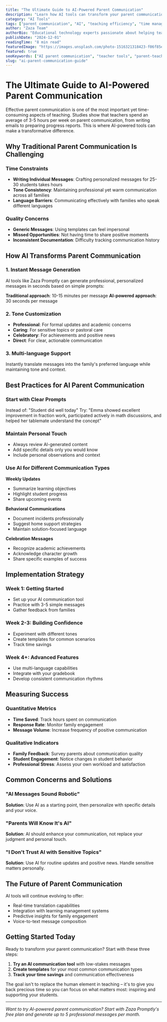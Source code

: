 ```yaml
---
title: "The Ultimate Guide to AI-Powered Parent Communication"
description: "Learn how AI tools can transform your parent communication, save hours of work, and improve relationships with families."
category: "AI Tools"
tags: ["parent communication", "AI", "teaching efficiency", "time management"]
author: "Zaza Team"
authorBio: "Educational technology experts passionate about helping teachers save time and improve outcomes."
publishDate: "2024-12-01"
readingTime: "8 min read"
featuredImage: "https://images.unsplash.com/photo-1516321318423-f06f85e504b3?w=800&h=400&fit=crop"
featured: true
seoKeywords: ["AI parent communication", "teacher tools", "parent-teacher communication", "AI for teachers", "educational technology"]
slug: "ai-parent-communication-guide"
---
```


# The Ultimate Guide to AI-Powered Parent Communication

Effective parent communication is one of the most important yet time-consuming aspects of teaching. Studies show that teachers spend an average of 3-5 hours per week on parent communication, from writing emails to preparing progress reports. This is where AI-powered tools can make a transformative difference.

## Why Traditional Parent Communication Is Challenging

### Time Constraints
- **Writing Individual Messages**: Crafting personalized messages for 25-30 students takes hours
- **Tone Consistency**: Maintaining professional yet warm communication across all families
- **Language Barriers**: Communicating effectively with families who speak different languages

### Quality Concerns  
- **Generic Messages**: Using templates can feel impersonal
- **Missed Opportunities**: Not having time to share positive moments
- **Inconsistent Documentation**: Difficulty tracking communication history

## How AI Transforms Parent Communication

### 1. Instant Message Generation
AI tools like Zaza Promptly can generate professional, personalized messages in seconds based on simple prompts:

**Traditional approach**: 10-15 minutes per message
**AI-powered approach**: 30 seconds per message

### 2. Tone Customization
- **Professional**: For formal updates and academic concerns
- **Caring**: For sensitive topics or pastoral care
- **Celebratory**: For achievements and positive news
- **Direct**: For clear, actionable communication

### 3. Multi-language Support
Instantly translate messages into the family's preferred language while maintaining tone and context.

## Best Practices for AI Parent Communication

### Start with Clear Prompts
Instead of: "Student did well today"
Try: "Emma showed excellent improvement in fraction work, participated actively in math discussions, and helped her tablemate understand the concept"

### Maintain Personal Touch
- Always review AI-generated content
- Add specific details only you would know
- Include personal observations and context

### Use AI for Different Communication Types

**Weekly Updates**
- Summarize learning objectives
- Highlight student progress
- Share upcoming events

**Behavioral Communications**
- Document incidents professionally
- Suggest home support strategies
- Maintain solution-focused language

**Celebration Messages**
- Recognize academic achievements
- Acknowledge character growth
- Share specific examples of success

## Implementation Strategy

### Week 1: Getting Started
- Set up your AI communication tool
- Practice with 3-5 simple messages
- Gather feedback from families

### Week 2-3: Building Confidence
- Experiment with different tones
- Create templates for common scenarios
- Track time savings

### Week 4+: Advanced Features
- Use multi-language capabilities
- Integrate with your gradebook
- Develop consistent communication rhythms

## Measuring Success

### Quantitative Metrics
- **Time Saved**: Track hours spent on communication
- **Response Rate**: Monitor family engagement
- **Message Volume**: Increase frequency of positive communication

### Qualitative Indicators
- **Family Feedback**: Survey parents about communication quality
- **Student Engagement**: Notice changes in student behavior
- **Professional Stress**: Assess your own workload and satisfaction

## Common Concerns and Solutions

### "AI Messages Sound Robotic"
**Solution**: Use AI as a starting point, then personalize with specific details and your voice.

### "Parents Will Know It's AI"
**Solution**: AI should enhance your communication, not replace your judgment and personal touch.

### "I Don't Trust AI with Sensitive Topics"
**Solution**: Use AI for routine updates and positive news. Handle sensitive matters personally.

## The Future of Parent Communication

AI tools will continue evolving to offer:
- Real-time translation capabilities
- Integration with learning management systems
- Predictive insights for family engagement
- Voice-to-text message composition

## Getting Started Today

Ready to transform your parent communication? Start with these three steps:

1. **Try an AI communication tool** with low-stakes messages
2. **Create templates** for your most common communication types
3. **Track your time savings** and communication effectiveness

The goal isn't to replace the human element in teaching – it's to give you back precious time so you can focus on what matters most: inspiring and supporting your students.

---

*Want to try AI-powered parent communication? Start with Zaza Promptly's free plan and generate up to 5 professional messages per month.*